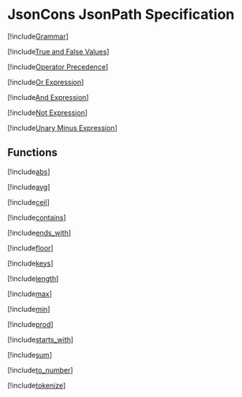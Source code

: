 # JsonCons JsonPath Specification

[!include[Grammar](./Grammar.md)]

[!include[True and False Values](./TrueAndFalseValues.md)]

[!include[Operator Precedence](./operators/OperatorPrecedence.md)]

[!include[Or Expression](./operators/or-expression.md)]

[!include[And Expression](./operators/and-expression.md)]

[!include[Not Expression](./operators/not-expression.md)]

[!include[Unary Minus Expression](./operators/unary-minus-expression.md)]

## Functions

[!include[abs](./operators/abs.md)]

[!include[avg](./operators/avg.md)]

[!include[ceil](./operators/ceil.md)]

[!include[contains](./operators/contains.md)]

[!include[ends_with](./operators/ends_with.md)]

[!include[floor](./operators/floor.md)]

[!include[keys](./operators/keys.md)]

[!include[length](./operators/length.md)]

[!include[max](./operators/max.md)]

[!include[min](./operators/min.md)]

[!include[prod](./operators/prod.md)]

[!include[starts_with](./operators/starts_with.md)]

[!include[sum](./operators/sum.md)]

[!include[to_number](./operators/to_number.md)]

[!include[tokenize](./operators/tokenize.md)]

